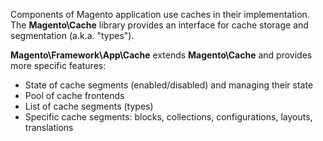 Components of Magento application use caches in their implementation. The **Magento\Cache** library provides an interface for cache storage and segmentation (a.k.a. "types").

**Magento\Framework\App\Cache** extends **Magento\Cache** and provides more specific features:
 * State of cache segments (enabled/disabled) and managing their state
 * Pool of cache frontends
 * List of cache segments (types)
 * Specific cache segments: blocks, collections, configurations, layouts, translations
